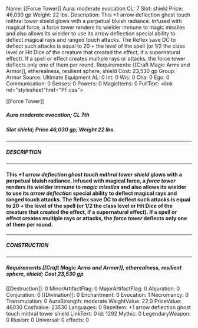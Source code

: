 Name: [[Force Tower]]
Aura: moderate evocation
CL: 7
Slot: shield
Price: 46,030 gp
Weight: 22 lbs.
Description: This +1 arrow deflection ghost touch mithral tower shield glows with a perpetual bluish radiance. Infused with magical force, a force tower renders its wielder immune to magic missiles and also allows its wielder to use its arrow deflection special ability to deflect magical rays and ranged touch attacks. The Reflex save DC to deflect such attacks is equal to 20 + the level of the spell (or 1/2 the class level or Hit Dice of the creature that created the effect, if a supernatural effect). If a spell or effect creates multiple rays or attacks, the force tower deflects only one of them per round.
Requirements: [[Craft Magic Arms and Armor]], etherealness, resilient sphere, shield
Cost: 23,530 gp
Group: Armor
Source: Ultimate Equipment
AL: 0
Int: 0
Wis: 0
Cha: 0
Ego: 0
Communication: 0
Senses: 0
Powers: 0
MagicItems: 0
FullText: <link rel="stylesheet"href="PF.css"><div class="heading"><p class="alignleft">[[Force Tower]]</p><div style="clear: both;"></div></div><div><h5><b>Aura </b>moderate evocation; <b>CL </b>7th</h5><h5><b>Slot </b>shield; <b>Price </b>46,030 gp; <b>Weight </b>22 lbs.</h5></div><hr/><div><h5><b>DESCRIPTION</b></h5></div><hr/><div><h4><p>This <i>+1 <i>arrow deflection</i> ghost touch mithral tower <i>shield</i></i> glows with a perpetual bluish radiance. Infused with magical force, a <i>force tower</i> renders its wielder immune to <i>magic missiles</i> and also allows its wielder to use its <i>arrow deflection</i> special ability to deflect magical rays and ranged touch attacks. The Reflex save DC to deflect such attacks is equal to 20 + the level of the spell (or 1/2 the class level or Hit Dice of the creature that created the effect, if a supernatural effect). If a spell or effect creates multiple rays or attacks, the <i>force tower</i> deflects only one of them per round.</p></h4></div><hr/><div><h5><b>CONSTRUCTION</b></h5></div><hr/><div><h5><b>Requirements </b>[[Craft Magic Arms and Armor]], <i>etherealness</i>, <i>resilient sphere</i>, <i>shield</i>; <b>Cost </b>23,530 gp</h5></div>
[[Destruction]]: 0
MinorArtifactFlag: 0
MajorArtifactFlag: 0
Abjuration: 0
Conjuration: 0
[[Divination]]: 0
Enchantment: 0
Evocation: 1
Necromancy: 0
Transmutation: 0
AuraStrength: moderate
WeightValue: 22.0
PriceValue: 46030
CostValue: 23530
Languages: 0
BaseItem: +1 arrow deflection ghost touch mithral tower shield
LinkText: 0
id: 1292
Mythic: 0
LegendaryWeapon: 0
Illusion: 0
Universal: 0
effects: 0
